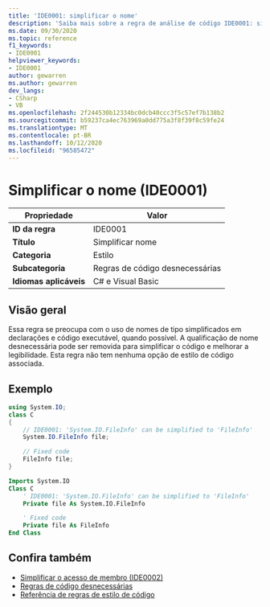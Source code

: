 ```yaml
---
title: 'IDE0001: simplificar o nome'
description: 'Saiba mais sobre a regra de análise de código IDE0001: simplificar nome'
ms.date: 09/30/2020
ms.topic: reference
f1_keywords:
- IDE0001
helpviewer_keywords:
- IDE0001
author: gewarren
ms.author: gewarren
dev_langs:
- CSharp
- VB
ms.openlocfilehash: 2f244530b12334bc0dcb40ccc3f5c57ef7b138b2
ms.sourcegitcommit: b59237ca4ec763969a0dd775a3f8f39f8c59fe24
ms.translationtype: MT
ms.contentlocale: pt-BR
ms.lasthandoff: 10/12/2020
ms.locfileid: "96585472"
---
```

# <a name="simplify-name-ide0001"></a>Simplificar o nome (IDE0001)

|Propriedade|Valor|
|-|-|
| **ID da regra** | IDE0001 |
| **Título** | Simplificar nome |
| **Categoria** | Estilo |
| **Subcategoria** | Regras de código desnecessárias |
| **Idiomas aplicáveis** | C# e Visual Basic |

## <a name="overview"></a>Visão geral

Essa regra se preocupa com o uso de nomes de tipo simplificados em declarações e código executável, quando possível. A qualificação de nome desnecessária pode ser removida para simplificar o código e melhorar a legibilidade. Esta regra não tem nenhuma opção de estilo de código associada.

## <a name="example"></a>Exemplo

```csharp
using System.IO;
class C
{
    // IDE0001: 'System.IO.FileInfo' can be simplified to 'FileInfo'
    System.IO.FileInfo file;

    // Fixed code
    FileInfo file;
}
```

```vb
Imports System.IO
Class C
    ' IDE0001: 'System.IO.FileInfo' can be simplified to 'FileInfo'
    Private file As System.IO.FileInfo

    ' Fixed code
    Private file As FileInfo
End Class
```

## <a name="see-also"></a>Confira também

- [Simplificar o acesso de membro (IDE0002)](ide0002.md)
- [Regras de código desnecessárias](unnecessary-code-rules.md)
- [Referência de regras de estilo de código](index.md)
